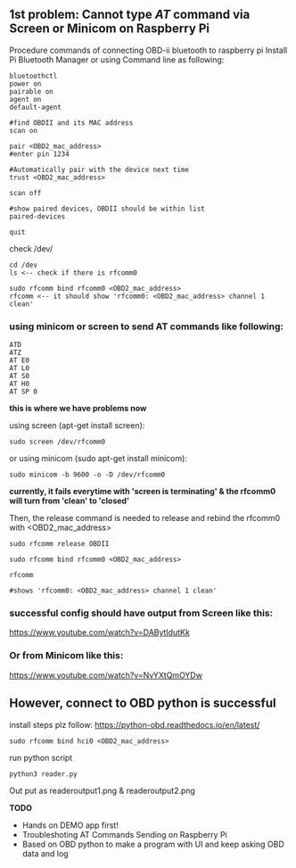 ## 1st problem: Cannot type *AT* command via Screen or Minicom on Raspberry Pi


Procedure commands of connecting OBD-ii bluetooth to raspberry pi
Install Pi Bluetooth Manager or using Command line as following:
```
bluetoothctl
power on
pairable on
agent on
default-agent

#find OBDII and its MAC address
scan on   

pair <OBD2_mac_address>
#enter pin 1234

#Automatically pair with the device next time
trust <OBD2_mac_address>  

scan off

#show paired devices, OBDII should be within list
paired-devices  

quit
```
check /dev/
```
cd /dev
ls <-- check if there is rfcomm0

sudo rfcomm bind rfcomm0 <OBD2_mac_address> 
rfcomm <-- it should show 'rfcomm0: <OBD2_mac_address> channel 1 clean'
```
### using minicom or screen to send AT commands like following:
```
ATD
ATZ
AT E0
AT L0
AT S0
AT H0
AT SP 0
```
**this is where we have problems now**

using screen (apt-get install screen):
```
sudo screen /dev/rfcomm0
```
or using minicom (sudo apt-get install minicom):
```
sudo minicom -b 9600 -o -D /dev/rfcomm0
```
**currently, it fails everytime with 'screen is terminating' & the rfcomm0 will turn from 'clean' to 'closed'**

Then, the release command is needed to release and rebind the rfcomm0 with <OBD2_mac_address> 
```
sudo rfcomm release OBDII

sudo rfcomm bind rfcomm0 <OBD2_mac_address> 

rfcomm

#shows 'rfcomm0: <OBD2_mac_address> channel 1 clean'
```
### successful config should have output from Screen like this:
https://www.youtube.com/watch?v=DABytIdutKk

### Or from Minicom like this:
https://www.youtube.com/watch?v=NvYXtQmOYDw

## However, connect to OBD python is successful
install steps plz follow: https://python-obd.readthedocs.io/en/latest/

```
sudo rfcomm bind hci0 <OBD2_mac_address> 

```
run python script
```
python3 reader.py
```
Out put as readeroutput1.png & readeroutput2.png

**TODO**
* Hands on DEMO app first!
* Troubleshoting AT Commands Sending on Raspberry Pi
* Based on OBD python to make a program with UI and keep asking OBD data and log
